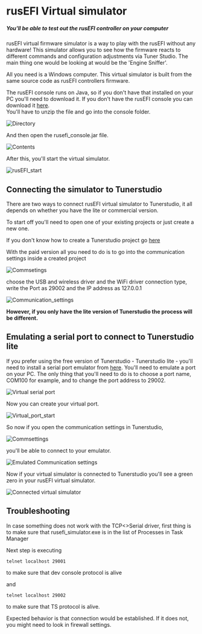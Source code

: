 # rusEFI Virtual simulator

##### You'll be able to test out the rusEFI controller on your computer 

rusEFI virtual firmware simulator is a way to play with the rusEFI without any hardware! 
This simulator allows you to see how the firmware reacts to different commands and configuration adjustments via Tuner Studio. The main thing one would be looking at would be the 'Engine Sniffer'.

All you need is a Windows computer. This virtual simulator is built from the same source code as rusEFI controllers firmware. 

The rusEFI console runs on Java, so if you don't have that installed on your PC you'll need to download it.
If you don't have the rusEFI console you can download it [here](http://rusefi.com/build_server/rusefi_bundle.zip).  
You'll have to unzip the file and go into the console folder.
 
 ![Directory](FAQ/images/simulator/rusEFI_console.jar_directory.png)
 
 And then open the rusefi_console.jar file.
 
 ![Contents](FAQ/images/simulator/rusEfi_console_directionary_files.png)

After this, you'll start the virtual simulator.

![rusEFI_start](FAQ/images/simulator/rusEFI_start.png)

## Connecting the simulator to Tunerstudio

There are two ways to connect rusEFI virtual simulator to Tunerstudio, it all depends on whether you have the lite or commercial version.

To start off you'll need to open one of your existing projects or just create a new one.

If you don't know how to create a Tunerstudio project go [here](HOWTO-create-tunerstudio-project.md)
 
With the paid version all you need to do is to go into the communication settings inside a created project
 
 ![Commsetings](FAQ/images/simulator/Tunerstudio_comm._settings.png)
 
 
choose the USB and wireless driver and the WiFi driver connection type, write the Port as 29002 and the IP address as 127.0.0.1
 
 ![Communication_settings](FAQ/images/simulator/Communication_settings_direct.png)
 
**However, if you only have the lite version of Tunerstudio the process will be different.**

## Emulating a serial port to connect to Tunerstudio lite

If you prefer using the free version of Tunerstudio - Tunerstudio lite -  you'll need to install a serial port emulator from [here](https://www.hw-group.com/software/hw-vsp3-virtual-serial-port#download). You'll need to emulate a port on your PC. The only thing that you'll need to do is to choose a port name, COM100 for example, and to change the port address to 29002.



![Virtual serial port](FAQ/images/simulator/Emulator_settings.png)

Now you can create your virtual port.

![Virtual_port_start](FAQ/images/simulator/Virtual_port_start.png)

So now if you open the communication settings in Tunerstudio,

![Commsettings](FAQ/images/simulator/Tunerstudio_comm._settings.png)

you'll be able to connect to your emulator.

![Emulated Communication settings](FAQ/images/simulator/Communication_settings_tutorial.png) 

Now if your virtual simulator is connected to Tunerstudio you'll see a green zero in your rusEFI virtual simulator.

![Connected virtual simulator](FAQ/images/simulator/rusEFI_virtual_simulator_connected.png) 

## Troubleshooting
In case something does not work with the TCP<>Serial driver, first thing is to make sure that rusefi_simulator.exe is in the list of Processes in Task Manager

Next step is executing

`telnet localhost 29001`

to make sure that dev console protocol is alive

and

`telnet localhost 29002`

to make sure that TS protocol is alive.

Expected behavior is that connection would be established. If it does not, you might need to look in firewall settings. 


